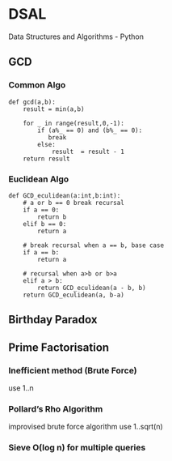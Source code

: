 # DSAL
Data Structures and Algorithms - Python
## GCD
### Common Algo

```
def gcd(a,b):
    result = min(a,b)

    for _ in range(result,0,-1):
        if (a%_ == 0) and (b%_ == 0):
           break
        else:
            result  = result - 1
    return result
```
            
### Euclidean Algo
```
def GCD_eculidean(a:int,b:int):
    # a or b == 0 break recursal
    if a == 0:
        return b
    elif b == 0:
        return a
    
    # break recursal when a == b, base case
    if a == b:
        return a
    
    # recursal when a>b or b>a
    elif a > b:
        return GCD_eculidean(a - b, b)
    return GCD_eculidean(a, b-a)
```
## Birthday Paradox

## Prime Factorisation
### Inefficient method (Brute Force)
use 1..n 
### Pollard’s Rho Algorithm
improvised brute force algorithm 
use 1..sqrt(n)

### Sieve O(log n) for multiple queries
